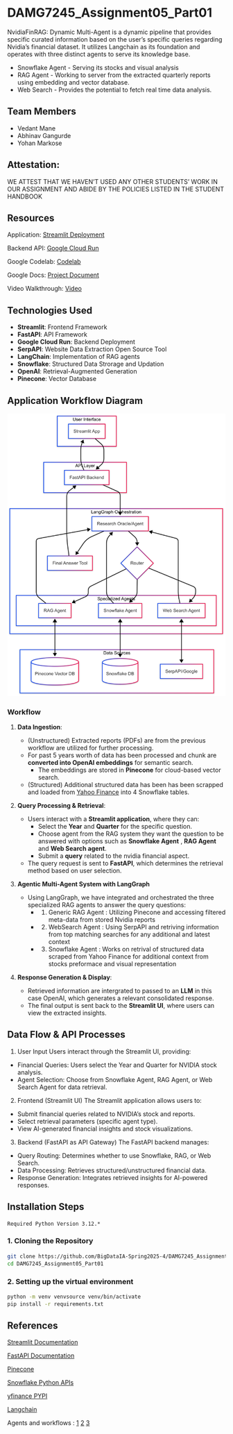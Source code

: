 # DAMG7245_Assignment05_Part01

NvidiaFinRAG: Dynamic Multi-Agent is a dynamic pipeline that provides specific curated information based on the user’s specific queries regarding Nvidia’s financial dataset. It utilizes Langchain as its foundation and operates with three distinct agents to serve its knowledge base.
- Snowflake Agent - Serving its stocks and visual analysis 
- RAG Agent - Working to server from the extracted quarterly reports using embedding and vector database.
- Web Search - Provides the potential to fetch real time data analysis.

## Team Members

- Vedant Mane
- Abhinav Gangurde
- Yohan Markose

## Attestation:

WE ATTEST THAT WE HAVEN’T USED ANY OTHER STUDENTS’ WORK IN OUR ASSIGNMENT AND ABIDE BY THE POLICIES LISTED IN THE STUDENT HANDBOOK

## Resources

Application: [Streamlit Deployment](https://nvidia-finrag.streamlit.app/)

Backend API: [Google Cloud Run]()

Google Codelab: [Codelab](https://codelabs-preview.appspot.com/?file_id=)

Google Docs: [Project Document](https://docs.google.com/document/d/1Lh26o3XUQmNmL8LVxyvQFOLbNgksNOY9QLW0UI6E08U/edit?usp=sharing)

Video Walkthrough: [Video]()

## Technologies Used

- **Streamlit**: Frontend Framework
- **FastAPI**: API Framework
- **Google Cloud Run**: Backend Deployment
- **SerpAPI**: Website Data Extraction Open Source Tool
- **LangChain**: Implementation of RAG agents 
- **Snowflake**: Structured Data Strorage and Updation 
- **OpenAI**: Retrieval-Augmented Generation
- **Pinecone**: Vector Database

## Application Workflow Diagram

![Application Workflow](/architectural_diagram/Architectural_diagram.png)


### Workflow

1. **Data Ingestion**:
    - (Unstructured) Extracted reports (PDFs) are from the previous workflow are utilized for further processing.
    - For past 5 years worth of data has been processed and chunk are **converted into OpenAI embeddings** for semantic search.
        - The embeddings are stored in **Pinecone** for cloud-based vector search.
    - (Structured) Additional structured data has been has been scrapped and loaded from [Yahoo Finance](https://finance.yahoo.com/quote/NVDA/) into 4 Snowflake tables. 

2. **Query Processing & Retrieval**:
    - Users interact with a **Streamlit application**, where they can:
        - Select the **Year** and **Quarter** for the specific question.
        - Choose agent from the RAG system they want the question to be answered with options such as **Snowflake Agent** , **RAG Agent**  and **Web Search agent**.
        - Submit a **query** related to the nvidia financial aspect.
    - The query request is sent to **FastAPI**, which determines the retrieval method based on user selection.
    
3. **Agentic Multi-Agent System with LangGraph**
    - Using LangGraph, we have integrated and orchestrated the three specialized RAG agents to answer the query questions:
        - 1. Generic RAG Agent : Utilizing Pinecone and accessing filtered meta-data from stored Nvidia reports
        - 2. WebSearch Agent : Using SerpAPI and retriving information from top matching searches for any additional and latest context
        - 3. Snowflake Agent : Works on retrival of structured data scraped from Yahoo Finance for additional context from stocks preformace and visual representation 

4. **Response Generation & Display**:
    - Retrieved information are intergrated to passed to an **LLM** in this case OpenAI, which generates a relevant consolidated response.
    - The final output is sent back to the **Streamlit UI**, where users can view the extracted insights.

## **Data Flow & API Processes**

1. User Input
Users interact through the Streamlit UI, providing:
- Financial Queries: Users select the Year and Quarter for NVIDIA stock analysis.
- Agent Selection: Choose from Snowflake Agent, RAG Agent, or Web Search Agent for data retrieval.

2. Frontend (Streamlit UI)
The Streamlit application allows users to:
- Submit financial queries related to NVIDIA’s stock and reports.
- Select retrieval parameters (specific agent type).
- View AI-generated financial insights and stock visualizations.

3. Backend (FastAPI as API Gateway)
The FastAPI backend manages:
- Query Routing: Determines whether to use Snowflake, RAG, or Web Search.
- Data Processing: Retrieves structured/unstructured financial data.
- Response Generation: Integrates retrieved insights for AI-powered responses.

## Installation Steps

```
Required Python Version 3.12.*
```

### 1. Cloning the Repository

```bash
git clone https://github.com/BigDataIA-Spring2025-4/DAMG7245_Assignment05_Part01.git
cd DAMG7245_Assignment05_Part01
```

### 2. Setting up the virtual environment

```bash
python -m venv venvsource venv/bin/activate
pip install -r requirements.txt
```

## References

[Streamlit Documentation](https://docs.streamlit.io/) 

[FastAPI Documentation](https://fastapi.tiangolo.com/)

[Pinecone](https://www.pinecone.io/?utm_term=pinecone%20database&utm_campaign=brand-us-p&utm_source=adwords&utm_medium=ppc&hsa_acc=3111363649&hsa_cam=16223687665&hsa_grp=133738612775&hsa_ad=582256510975&hsa_src=g&hsa_tgt=kwd-1628011569744&hsa_kw=pinecone%20database&hsa_mt=p&hsa_net=adwords&hsa_ver=3&gad_source=1&gclid=CjwKCAjwnPS-BhBxEiwAZjMF0nFJVWpg9eEPcztz-TW5kQlc2pHrwV8O9KNX_jxqiIsfgm0-E3pUTBoCmxkQAvD_BwE)

[Snowflake Python APIs](https://docs.snowflake.com/en/developer-guide/snowflake-python-api/snowflake-python-overview)

[yfinance PYPI](https://pypi.org/project/yfinance/)

[Langchain](https://langchain-ai.github.io/langgraph/tutorials/introduction/Links)

Agents and workflows : [1](https://www.anthropic.com/engineering/building-effective-agents) [2](https://www.youtube.com/watch?v=usOmwLZNVuM) [3](https://weaviate.io/blog/what-is-agentic-rag)


